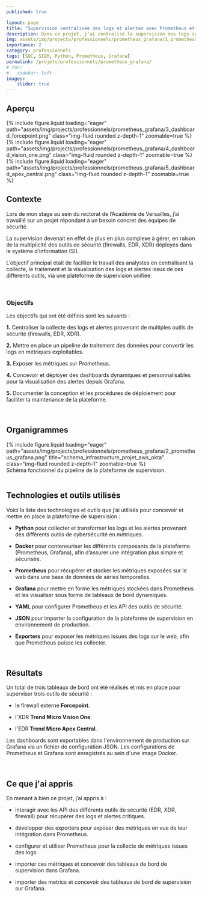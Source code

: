 ```yaml
---
published: true

layout: page
title: "Supervision centralisée des logs et alertes avec Prometheus et Grafana"
description: Dans ce projet, j’ai centralisé la supervision des logs sur une plateforme unique en développant un pipeline en Python pour convertir des logs et alertes provenant de différents outils de sécurité (firewall, EDR, XDR) en métriques, pour les exposer sur Prometheus afin de générer des dashboards dynamiques depuis Grafana.
img: assets/img/projects/professionnels/prometheus_grafana/1_prometheus_grafana_illustration.png
importance: 2
category: professionnels
tags: [SOC, SIEM, Python, Prometheus, Grafana]
permalink: /projets/professionnels/prometheus_grafana/
# toc:
#   sidebar: left
images:
    slider: true
---
```


## Aperçu

<swiper-container keyboard="true" navigation="false" pagination="true" pagination-clickable="true" pagination-dynamic-bullets="true" rewind="true" autoplay='{"delay":5000,"disableOnInteraction":false}' speed="1000">
  <swiper-slide>{% include figure.liquid loading="eager" path="assets/img/projects/professionnels/prometheus_grafana/3_dashboard_forcepoint.png" class="img-fluid rounded z-depth-1" zoomable=true %}</swiper-slide>
  <swiper-slide>{% include figure.liquid loading="eager" path="assets/img/projects/professionnels/prometheus_grafana/4_dashboard_vision_one.png" class="img-fluid rounded z-depth-1" zoomable=true %}</swiper-slide>
  <swiper-slide>{% include figure.liquid loading="eager" path="assets/img/projects/professionnels/prometheus_grafana/5_dashboard_apex_central.png" class="img-fluid rounded z-depth-1" zoomable=true %}</swiper-slide>
</swiper-container>

<br>

## Contexte

Lors de mon stage au sein du rectorat de l’Académie de Versailles, j’ai travaillé sur un projet répondant à un besoin concret des équipes de sécurité.

La supervision devenait en effet de plus en plus complexe à gérer, en raison de la multiplicité des outils de sécurité (firewalls, EDR, XDR) déployés dans le système d’information (SI).

L’objectif principal était de faciliter le travail des analystes en centralisant la collecte, le traitement et la visualisation des logs et alertes issus de ces différents outils, via une plateforme de supervision unifiée.

<br>

### Objectifs

Les objectifs qui ont été définis sont les suivants :

**1.** Centraliser la collecte des logs et alertes provenant de multiples outils de sécurité (firewalls, EDR, XDR).

**2.** Mettre en place un pipeline de traitement des données pour convertir les logs en métriques exploitables.

**3.** Exposer les métriques sur Prometheus.

**4.** Concevoir et déployer des dashboards dynamiques et personnalisables pour la visualisation des alertes depuis Grafana.

**5.** Documenter la conception et les procédures de déploiement pour faciliter la maintenance de la plateforme.

<br>

## Organigrammes

<div class="row">
    <div class="col-sm mt-3 mt-md-0">
        {% include figure.liquid loading="eager" path="assets/img/projects/professionnels/prometheus_grafana/2_prometheus_grafana.png" title="schema_infrastructure_projet_aws_okta" class="img-fluid rounded z-depth-1" zoomable=true %}
    </div>
</div>
<div class="caption">
    Schéma fonctionnel du pipeline de la plateforme de supervision.
</div>

<br>

## Technologies et outils utilisés

Voici la liste des technologies et outils que j’ai utilisés pour concevoir et mettre en place la plateforme de supervision :

* **Python** pour collecter et transformer les logs et les alertes provenant des différents outils de cybersécurité en métriques.

* **Docker** pour conteneuriser les différents composants de la plateforme (Prometheus, Grafana), afin d’assurer une intégration plus simple et sécurisée.

* **Prometheus** pour récupérer et stocker les métriques exposées sur le web dans une base de données de séries temporelles.

* **Grafana** pour mettre en forme les métriques stockées dans Prometheus et les visualiser sous forme de tableaux de bord dynamiques.

* **YAML** pour configurer Prometheus et les API des outils de sécurité.

* **JSON** pour importer la configuration de la plateforme de supervision en environnement de production.

* **Exporters** pour exposer les métriques issues des logs sur le web, afin que Prometheus puisse les collecter.

<br>

## Résultats

Un total de trois tableaux de bord ont été réalisés et mis en place pour superviser trois outils de sécurité :

* le firewall externe **Forcepoint**.

* l'XDR **Trend Micro Vision One**.

* l'EDR **Trend Micro Apex Central**.

Les dashboards sont exportables dans l'environnement de production sur Grafana via un fichier de configuration JSON. Les configurations de Prometheus et Grafana sont enregistrés au sein d'une image Docker.

<br>

## Ce que j'ai appris

En menant à bien ce projet, j’ai appris à :

* interagir avec les API des différents outils de sécurité (EDR, XDR, firewall) pour récupérer des logs et alertes critiques.

* développer des exporters pour exposer des métriques en vue de leur intégration dans Prometheus.

* configurer et utiliser Prometheus pour la collecte de métriques issues des logs.

* importer ces métriques et concevoir des tableaux de bord de supervision dans Grafana.

* importer des metrics et concevoir des tableaux de bord de supervision sur Grafana.
